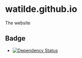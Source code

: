 # watilde.github.io

The website

## Badge
+ [![Dependency Status](https://gemnasium.com/watilde/watilde.github.io.svg)](https://gemnasium.com/watilde/watilde.github.io)
